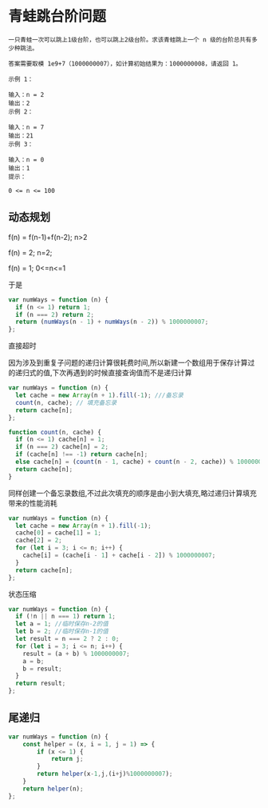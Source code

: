 # 青蛙跳台阶问题

```
一只青蛙一次可以跳上1级台阶，也可以跳上2级台阶。求该青蛙跳上一个 n 级的台阶总共有多少种跳法。

答案需要取模 1e9+7（1000000007），如计算初始结果为：1000000008，请返回 1。

示例 1：

输入：n = 2
输出：2
示例 2：

输入：n = 7
输出：21
示例 3：

输入：n = 0
输出：1
提示：

0 <= n <= 100
```

## 动态规划

f(n) = f(n-1)+f(n-2); n>2

f(n) = 2; n=2;

f(n) = 1; 0<=n<=1

于是

```js
var numWays = function (n) {
  if (n <= 1) return 1;
  if (n === 2) return 2;
  return (numWays(n - 1) + numWays(n - 2)) % 1000000007;
};
```

直接超时

因为涉及到重复子问题的递归计算很耗费时间,所以新建一个数组用于保存计算过的递归式的值,下次再遇到的时候直接查询值而不是递归计算

```js
var numWays = function (n) {
  let cache = new Array(n + 1).fill(-1); ///备忘录
  count(n, cache); // 填充备忘录
  return cache[n];
};

function count(n, cache) {
  if (n <= 1) cache[n] = 1;
  if (n === 2) cache[n] = 2;
  if (cache[n] !== -1) return cache[n];
  else cache[n] = (count(n - 1, cache) + count(n - 2, cache)) % 1000000007;
  return cache[n];
}
```

同样创建一个备忘录数组,不过此次填充的顺序是由小到大填充,略过递归计算填充带来的性能消耗

```js
var numWays = function (n) {
  let cache = new Array(n + 1).fill(-1);
  cache[0] = cache[1] = 1;
  cache[2] = 2;
  for (let i = 3; i <= n; i++) {
    cache[i] = (cache[i - 1] + cache[i - 2]) % 1000000007;
  }
  return cache[n];
};
```

状态压缩

```js
var numWays = function (n) {
  if (!n || n === 1) return 1;
  let a = 1; //临时保存n-2的值
  let b = 2; //临时保存n-1的值
  let result = n === 2 ? 2 : 0;
  for (let i = 3; i <= n; i++) {
    result = (a + b) % 1000000007;
    a = b;
    b = result;
  }
  return result;
};
```

## 尾递归

```js
var numWays = function (n) {
    const helper = (x, i = 1, j = 1) => {
        if (x <= 1) {
            return j;
        }
        return helper(x-1,j,(i+j)%1000000007);
    }
    return helper(n);
};
```